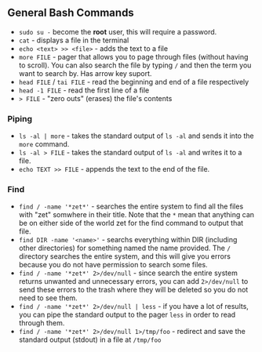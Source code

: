 ## General Bash Commands

* `sudo su -` become the **root** user, this will require a password.
* `cat` - displays a file in the terminal
* `echo <text> >> <file>` - adds the text to a file
* `more FILE` - pager that allows you to page through files (without having to scroll). You can also search the file by typing `/` and then the term you want to search by. Has arrow key suport.
* `head FILE` / `tai FILE` - read the beginning and end of a file respectively
* `head -1 FILE` - read the first line of a file
* `> FILE` - "zero outs" (erases) the file's contents 

### Piping

* `ls -al | more` - takes the standard output of `ls -al` and sends it into the `more` command.
* `ls -al > FILE` - takes the standard output of `ls -al` and writes it to a file.
* `echo TEXT >> FILE` - appends the text to the end of the file.

### Find

* `find / -name '*zet*'` - searches the entire system to find all the files with "zet" somwhere in their title. Note that the `*` mean that anything can be on either side of the world zet for the find command to output that file.
* `find DIR -name '<name>'` - searchs everything within DIR (including other directories) for something named the name provided. The `/` directory searches the entire system, and this will give you errors because you do not have permission to search some files.
* `find / -name '*zet*' 2>/dev/null` - since search the entire system returns unwanted and unnecessary errors, you can add `2>/dev/null` to send these errors to the trash where they will be deleted so you do not need to see them.
* `find / -name '*zet*' 2>/dev/null | less` - if you have a lot of results, you can pipe the standard output to the pager `less` in order to read through them.
* `find / -name '*zet*' 2>/dev/null 1>/tmp/foo` - redirect and save the standard output (stdout) in a file at `/tmp/foo`
